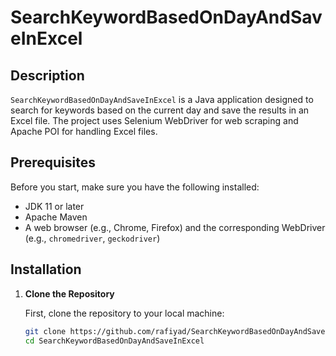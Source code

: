 # SearchKeywordBasedOnDayAndSaveInExcel

## Description

`SearchKeywordBasedOnDayAndSaveInExcel` is a Java application designed to search for keywords based on the current day and save the results in an Excel file. The project uses Selenium WebDriver for web scraping and Apache POI for handling Excel files.

## Prerequisites

Before you start, make sure you have the following installed:

- JDK 11 or later
- Apache Maven
- A web browser (e.g., Chrome, Firefox) and the corresponding WebDriver (e.g., `chromedriver`, `geckodriver`)

## Installation

1. **Clone the Repository**

   First, clone the repository to your local machine:
   ```bash
   git clone https://github.com/rafiyad/SearchKeywordBasedOnDayAndSaveInExcel.git
   cd SearchKeywordBasedOnDayAndSaveInExcel
